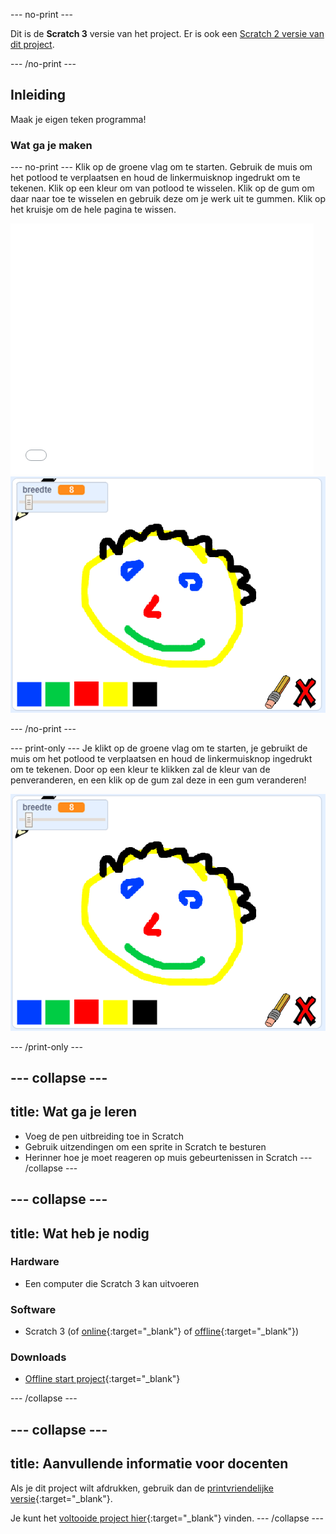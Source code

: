 --- no-print ---

Dit is de **Scratch 3** versie van het project. Er is ook een [Scratch 2 versie van dit project](https://projects.raspberrypi.org/nl-NL/projects/paint-box-scratch2).

--- /no-print ---

## Inleiding

Maak je eigen teken programma!

### Wat ga je maken

--- no-print --- Klik op de groene vlag om te starten. Gebruik de muis om het potlood te verplaatsen en houd de linkermuisknop ingedrukt om te tekenen. Klik op een kleur om van potlood te wisselen. Klik op de gum om daar naar toe te wisselen en gebruik deze om je werk uit te gummen. Klik op het kruisje om de hele pagina te wissen.

<div class="scratch-preview">
  <iframe allowtransparency="true" width="485" height="402" src="//scratch.mit.edu/projects/embed/334711910/?autostart=false" frameborder="0" scrolling="no"></iframe>
  <img src="images/showcase.png">
</div>

--- /no-print ---

--- print-only --- Je klikt op de groene vlag om te starten, je gebruikt de muis om het potlood te verplaatsen en houd de linkermuisknop ingedrukt om te tekenen. Door op een kleur te klikken zal de kleur van de penveranderen, en een klik op de gum zal deze in een gum veranderen!

![showcase](images/showcase.png) 

--- /print-only ---

--- collapse ---
---
title: Wat ga je leren
---

+ Voeg de pen uitbreiding toe in Scratch
+ Gebruik uitzendingen om een sprite in Scratch te besturen
+ Herinner hoe je moet reageren op muis gebeurtenissen in Scratch --- /collapse ---

--- collapse ---
---
title: Wat heb je nodig
---

### Hardware

+ Een computer die Scratch 3 kan uitvoeren

### Software

+ Scratch 3 (of [online](https://rpf.io/scratchon){:target="_blank"} of [offline](https://rpf.io/scratchoff){:target="_blank"})

### Downloads

+ [Offline start project](https://rpf.io/p/nl-NL/paint-box-go){:target="_blank"}

--- /collapse ---

--- collapse ---
---
title: Aanvullende informatie voor docenten
---

Als je dit project wilt afdrukken, gebruik dan de [printvriendelijke versie](https://projects.raspberrypi.org/nl-NL/projects/paint-box/print){:target="_blank"}.

Je kunt het [voltooide project hier](https://rpf.io/p/nl-NL/paint-box-get){:target="_blank"} vinden. --- /collapse ---